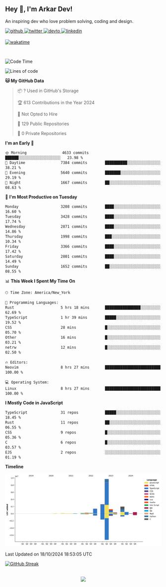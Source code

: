 ## Hey 👋, I'm Arkar Dev!  

An inspiring dev who love problem solving, coding and design.

<a href="https://github.com/Riley1101" target="_blank">
<img src=https://img.shields.io/badge/github-%2324292e.svg?&style=for-the-badge&logo=github&logoColor=white alt=github style="margin-bottom: 5px;" />
</a>
<a href="https://twitter.com/arkardev" target="_blank">
<img src=https://img.shields.io/badge/twitter-%2300acee.svg?&style=for-the-badge&logo=twitter&logoColor=white alt=twitter style="margin-bottom: 5px;" />
</a>
<a href="https://dev.to/riley1101" target="_blank">
<img src=https://img.shields.io/badge/dev.to-%2308090A.svg?&style=for-the-badge&logo=dev.to&logoColor=white alt=devto style="margin-bottom: 5px;" />
</a>
<a href="https://linkedin.com/in/arkar-kaung-myat" target="_blank">
<img src=https://img.shields.io/badge/linkedin-%231E77B5.svg?&style=for-the-badge&logo=linkedin&logoColor=white alt=linkedin style="margin-bottom: 5px;" />
</a>
  
[![wakatime](https://wakatime.com/badge/user/cf23b6e3-75f8-4c04-b0e3-273191c8d2ec.svg)](https://wakatime.com/@cf23b6e3-75f8-4c04-b0e3-273191c8d2ec)

<br/>

<!--START_SECTION:waka-->
![Code Time](http://img.shields.io/badge/Code%20Time-1%2C117%20hrs-blue)

![Lines of code](https://img.shields.io/badge/From%20Hello%20World%20I%27ve%20Written-19.0%20million%20lines%20of%20code-blue)

**🐱 My GitHub Data** 

> 📦 ? Used in GitHub's Storage 
 > 
> 🏆 613 Contributions in the Year 2024
 > 
> 🚫 Not Opted to Hire
 > 
> 📜 129 Public Repositories 
 > 
> 🔑 0 Private Repositories 
 > 
**I'm an Early 🐤** 

```text
🌞 Morning                4633 commits        ██████░░░░░░░░░░░░░░░░░░░   23.98 % 
🌆 Daytime                7384 commits        ██████████░░░░░░░░░░░░░░░   38.21 % 
🌃 Evening                5640 commits        ███████░░░░░░░░░░░░░░░░░░   29.19 % 
🌙 Night                  1667 commits        ██░░░░░░░░░░░░░░░░░░░░░░░   08.63 % 
```
📅 **I'm Most Productive on Tuesday** 

```text
Monday                   3208 commits        ████░░░░░░░░░░░░░░░░░░░░░   16.60 % 
Tuesday                  3428 commits        ████░░░░░░░░░░░░░░░░░░░░░   17.74 % 
Wednesday                2871 commits        ████░░░░░░░░░░░░░░░░░░░░░   14.86 % 
Thursday                 1998 commits        ███░░░░░░░░░░░░░░░░░░░░░░   10.34 % 
Friday                   3366 commits        ████░░░░░░░░░░░░░░░░░░░░░   17.42 % 
Saturday                 2801 commits        ████░░░░░░░░░░░░░░░░░░░░░   14.49 % 
Sunday                   1652 commits        ██░░░░░░░░░░░░░░░░░░░░░░░   08.55 % 
```


📊 **This Week I Spent My Time On** 

```text
🕑︎ Time Zone: America/New_York

💬 Programming Languages: 
Rust                     5 hrs 18 mins       ████████████████░░░░░░░░░   62.69 % 
TypeScript               1 hr 39 mins        █████░░░░░░░░░░░░░░░░░░░░   19.52 % 
CSS                      28 mins             █░░░░░░░░░░░░░░░░░░░░░░░░   05.70 % 
Other                    16 mins             █░░░░░░░░░░░░░░░░░░░░░░░░   03.21 % 
netrw                    12 mins             █░░░░░░░░░░░░░░░░░░░░░░░░   02.50 % 

🔥 Editors: 
Neovim                   8 hrs 27 mins       █████████████████████████   100.00 % 

💻 Operating System: 
Linux                    8 hrs 27 mins       █████████████████████████   100.00 % 
```

**I Mostly Code in JavaScript** 

```text
TypeScript               31 repos            █████░░░░░░░░░░░░░░░░░░░░   18.45 % 
Rust                     11 repos            ██░░░░░░░░░░░░░░░░░░░░░░░   06.55 % 
CSS                      9 repos             █░░░░░░░░░░░░░░░░░░░░░░░░   05.36 % 
C                        6 repos             █░░░░░░░░░░░░░░░░░░░░░░░░   03.57 % 
EJS                      2 repos             ░░░░░░░░░░░░░░░░░░░░░░░░░   01.19 % 
```



**Timeline**

![Lines of Code chart](https://raw.githubusercontent.com/Riley1101/Riley1101/main/assets/bar_graph.png)


 Last Updated on 18/10/2024 18:53:05 UTC
<!--END_SECTION:waka-->

[![GitHub Streak](https://streak-stats.demolab.com?user=Riley1101)](https://git.io/streak-stats)
  
<br/>  
<div align="center">
<img src="https://komarev.com/ghpvc/?username=Riley1101&&style=flat-square" align="center" />
</div>  

